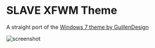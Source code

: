 # SLAVE XFWM Theme
A straight port of the [Windows 7 theme by GuillenDesign](https://guillendesign.deviantart.com/art/SLAVE-for-Windows-Seven-216576443)

![screenshot](https://i.imgur.com/DClMQYZ.png)
